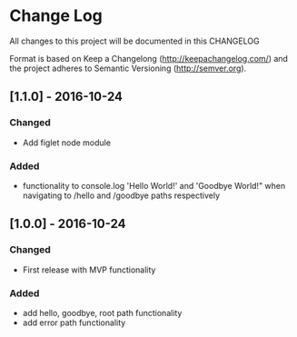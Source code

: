 # Change Log
All changes to this project will be documented in this CHANGELOG

Format is based on Keep a Changelong (http://keepachangelog.com/) and the project adheres to Semantic Versioning (http://semver.org).


## [1.1.0] - 2016-10-24
### Changed
- Add figlet node module

### Added
- functionality to console.log 'Hello World!' and 'Goodbye World!" when navigating to /hello and /goodbye paths respectively

## [1.0.0] - 2016-10-24
### Changed
- First release with MVP functionality

### Added
- add hello, goodbye, root path functionality
- add error path functionality